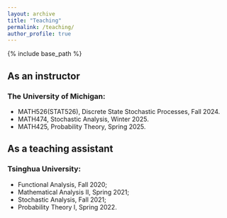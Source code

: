 ```yaml
---
layout: archive
title: "Teaching"
permalink: /teaching/
author_profile: true
---
```


{% include base_path %}

## As an instructor


### The University of Michigan:

- MATH526(STAT526), Discrete State Stochastic Processes, Fall 2024.
- MATH474, Stochastic Analysis, Winter 2025.
- MATH425, Probability Theory, Spring 2025.


## As a teaching assistant

### Tsinghua University:

- Functional Analysis, Fall 2020;
- Mathematical Analysis II, Spring 2021;
- Stochastic Analysis, Fall 2021;
- Probability Theory I, Spring 2022.
